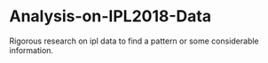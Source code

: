 # Analysis-on-IPL2018-Data
Rigorous research on ipl data to find a pattern or some considerable information.
